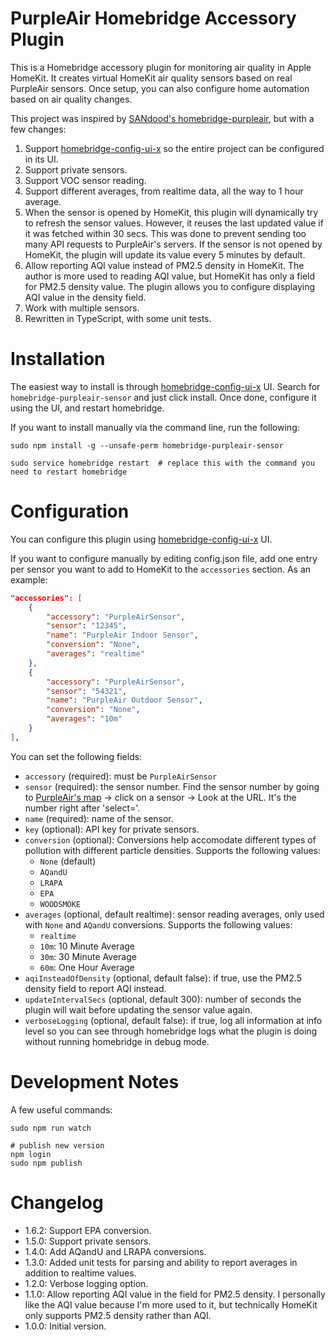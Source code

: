 # PurpleAir Homebridge Accessory Plugin

This is a Homebridge accessory plugin for monitoring air quality in Apple HomeKit. It creates virtual HomeKit
air quality sensors based on real PurpleAir sensors. Once setup, you can also configure home automation
based on air quality changes.

This project was inspired by [SANdood's homebridge-purpleair](https://github.com/SANdood/homebridge-purpleair),
but with a few changes:

1. Support [homebridge-config-ui-x](https://www.npmjs.com/package/homebridge-config-ui-x)
   so the entire project can be configured in its UI.
2. Support private sensors.
3. Support VOC sensor reading.
4. Support different averages, from realtime data, all the way to 1 hour average.
5. When the sensor is opened by HomeKit, this plugin will dynamically try to refresh the sensor values. However,
   it reuses the last updated value if it was fetched within 30 secs. This was done to prevent sending too many
   API requests to PurpleAir's servers. If the sensor is not opened by HomeKit, the plugin will update its value
   every 5 minutes by default.
6. Allow reporting AQI value instead of PM2.5 density in HomeKit. The author is more used to reading AQI value,
   but HomeKit has only a field for PM2.5 density value. The plugin allows you to configure displaying AQI value
   in the density field.
7. Work with multiple sensors.
8. Rewritten in TypeScript, with some unit tests.


# Installation

The easiest way to install is through [homebridge-config-ui-x](https://www.npmjs.com/package/homebridge-config-ui-x) UI.
Search for `homebridge-purpleair-sensor` and just click install. Once done, configure it using the UI, and restart homebridge.

If you want to install manually via the command line, run the following:

```
sudo npm install -g --unsafe-perm homebridge-purpleair-sensor

sudo service homebridge restart  # replace this with the command you need to restart homebridge
```


# Configuration

You can configure this plugin using [homebridge-config-ui-x](https://www.npmjs.com/package/homebridge-config-ui-x) UI.

If you want to configure manually by editing config.json file, add one entry per sensor you want to add to HomeKit
to the `accessories` section. As an example:

```json
"accessories": [
    {
        "accessory": "PurpleAirSensor",
        "sensor": "12345",
        "name": "PurpleAir Indoor Sensor",
        "conversion": "None",
        "averages": "realtime"
    },
    {
        "accessory": "PurpleAirSensor",
        "sensor": "54321",
        "name": "PurpleAir Outdoor Sensor",
        "conversion": "None",
        "averages": "10m"
    }
],
```

You can set the following fields:

- `accessory` (required): must be `PurpleAirSensor`
- `sensor` (required): the sensor number. Find the sensor number by going to <a href='https://www.purpleair.com/map'>PurpleAir's map</a> -> click on a sensor -> Look at the URL. It's the number right after 'select='.
- `name` (required): name of the sensor.
- `key` (optional): API key for private sensors.
- `conversion` (optional): Conversions help accomodate different types of pollution with different particle densities. Supports the following values:
    - `None` (default)
    - `AQandU`
    - `LRAPA`
    - `EPA`
    - `WOODSMOKE`
- `averages` (optional, default realtime): sensor reading averages, only used with `None` and `AQandU` conversions. Supports the following values:
    - `realtime`
    - `10m`: 10 Minute Average
    - `30m`: 30 Minute Average
    - `60m`: One Hour Average
- `aqiInsteadOfDensity` (optional, default false): if true, use the PM2.5 density field to report AQI instead.
- `updateIntervalSecs` (optional, default 300): number of seconds the plugin will wait before updating the sensor value again.
- `verboseLogging` (optional, default false): if true, log all information at info level so you can see through homebridge logs what the plugin is doing without running homebridge in debug mode.


# Development Notes

A few useful commands:

```
sudo npm run watch

# publish new version
npm login
sudo npm publish
```


# Changelog
- 1.6.2: Support EPA conversion.
- 1.5.0: Support private sensors.
- 1.4.0: Add AQandU and LRAPA conversions.
- 1.3.0: Added unit tests for parsing and ability to report averages in addition to realtime values.
- 1.2.0: Verbose logging option.
- 1.1.0: Allow reporting AQI value in the field for PM2.5 density. I personally like the AQI value because I'm more used to it, but technically HomeKit only supports PM2.5 density rather than AQI.
- 1.0.0: Initial version.
